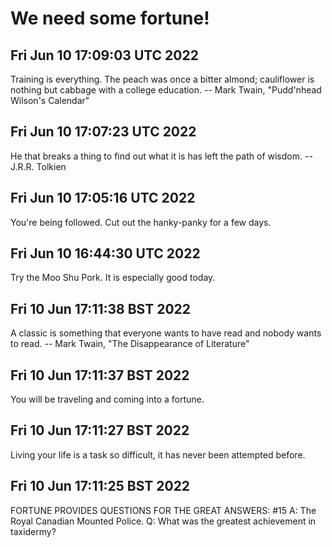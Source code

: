 # We need some fortune!


## Fri Jun 10 17:09:03 UTC 2022

Training is everything.  The peach was once a bitter almond; cauliflower is
nothing but cabbage with a college education.
		-- Mark Twain, "Pudd'nhead Wilson's Calendar"


## Fri Jun 10 17:07:23 UTC 2022

He that breaks a thing to find out what it is has left the path of wisdom.
		-- J.R.R. Tolkien


## Fri Jun 10 17:05:16 UTC 2022

You're being followed.  Cut out the hanky-panky for a few days.


## Fri Jun 10 16:44:30 UTC 2022

Try the Moo Shu Pork.  It is especially good today.


## Fri 10 Jun 17:11:38 BST 2022

A classic is something that everyone wants to have read
and nobody wants to read.
		-- Mark Twain, "The Disappearance of Literature"


## Fri 10 Jun 17:11:37 BST 2022

You will be traveling and coming into a fortune.


## Fri 10 Jun 17:11:27 BST 2022

Living your life is a task so difficult, it has never been attempted before.


## Fri 10 Jun 17:11:25 BST 2022

FORTUNE PROVIDES QUESTIONS FOR THE GREAT ANSWERS: #15
A:	The Royal Canadian Mounted Police.
Q:	What was the greatest achievement in taxidermy?
